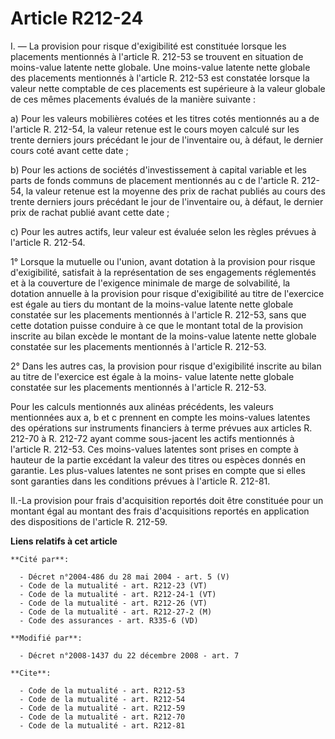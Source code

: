 # Article R212-24

I. ― La provision pour risque d'exigibilité est constituée lorsque les placements mentionnés à l'article R. 212-53 se
trouvent en situation de moins-value latente nette globale. Une moins-value latente nette globale des placements mentionnés à
l'article R. 212-53 est constatée lorsque la valeur nette comptable de ces placements est supérieure à la valeur globale de
ces mêmes placements évalués de la manière suivante : 

a) Pour les valeurs mobilières cotées et les titres cotés mentionnés au a de l'article R. 212-54, la valeur retenue est le
cours moyen calculé sur les trente derniers jours précédant le jour de l'inventaire ou, à défaut, le dernier cours coté avant
cette date ; 

b) Pour les actions de sociétés d'investissement à capital variable et les parts de fonds communs de placement mentionnés au
c de l'article R. 212-54, la valeur retenue est la moyenne des prix de rachat publiés au cours des trente derniers jours
précédant le jour de l'inventaire ou, à défaut, le dernier prix de rachat publié avant cette date ; 

c) Pour les autres actifs, leur valeur est évaluée selon les règles prévues à l'article R. 212-54. 

1° Lorsque la mutuelle ou l'union, avant dotation à la provision pour risque d'exigibilité, satisfait à la représentation de
ses engagements réglementés et à la couverture de l'exigence minimale de marge de solvabilité, la dotation annuelle à la
provision pour risque d'exigibilité au titre de l'exercice est égale au tiers du montant de la moins-value latente nette
globale constatée sur les placements mentionnés à l'article R. 212-53, sans que cette dotation puisse conduire à ce que le
montant total de la provision inscrite au bilan excède le montant de la moins-value latente nette globale constatée sur les
placements mentionnés à l'article R. 212-53. 

2° Dans les autres cas, la provision pour risque d'exigibilité inscrite au bilan au titre de l'exercice est égale à la moins-
value latente nette globale constatée sur les placements mentionnés à l'article R. 212-53. 

Pour les calculs mentionnés aux alinéas précédents, les valeurs mentionnées aux a, b et c prennent en compte les moins-values
latentes des opérations sur instruments financiers à terme prévues aux articles R. 212-70 à R. 212-72 ayant comme sous-jacent
les actifs mentionnés à l'article R. 212-53. Ces moins-values latentes sont prises en compte à hauteur de la partie excédant
la valeur des titres ou espèces donnés en garantie. Les plus-values latentes ne sont prises en compte que si elles sont
garanties dans les conditions prévues à l'article R. 212-81. 

II.-La provision pour frais d'acquisition reportés doit être constituée pour un montant égal au montant des frais
d'acquisitions reportés en application des dispositions de l'article R. 212-59.

**Liens relatifs à cet article**

	**Cité par**:

	  - Décret n°2004-486 du 28 mai 2004 - art. 5 (V)
	  - Code de la mutualité - art. R212-23 (VT)
	  - Code de la mutualité - art. R212-24-1 (VT)
	  - Code de la mutualité - art. R212-26 (VT)
	  - Code de la mutualité - art. R212-27-2 (M)
	  - Code des assurances - art. R335-6 (VD)

	**Modifié par**:

	  - Décret n°2008-1437 du 22 décembre 2008 - art. 7

	**Cite**:

	  - Code de la mutualité - art. R212-53
	  - Code de la mutualité - art. R212-54
	  - Code de la mutualité - art. R212-59
	  - Code de la mutualité - art. R212-70
	  - Code de la mutualité - art. R212-81
